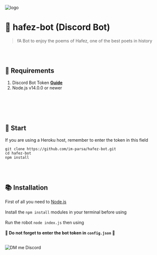 ![logo](https://cdn.discordapp.com/attachments/776425421968244768/832315187830849576/Hafez.jpg)

# 🤖 hafez-bot (Discord Bot)
> fA Bot to enjoy the poems of Hafez, one of the best poets in history

<br><br>

## 🔧 Requirements
1. Discord Bot Token **[Guide](https://discordjs.guide/preparations/setting-up-a-bot-application.html#creating-your-bot)**
2. Node.js v14.0.0 or newer

<br><br>
<br><br>

## 🚀 Start

If you are using a Heroku host, remember to enter the token in this field

```
git clone https://github.com/im-parsa/hafez-bot.git
cd hafez-bot
npm install
```
<br><br>

## 📚 Installation

First of all you need to <a href="https://nodejs.org/en/"> Node.js </a>
<br> <br>
Install the `npm install` modules in your terminal before using
<br> <br>
Run the robot `node index.js` then using
<br> <br>
**🔴 Do not forget to enter the bot token in `config.json` 🔴**
<br> <br>

![DM me Discord](https://discord.c99.nl/widget/theme-1/488958506280550402.png)
